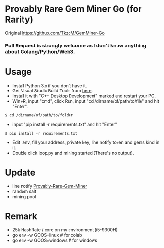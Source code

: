# Provably Rare Gem Miner Go (for Rarity)
Original https://github.com/TkzcM/GemMiner-Go

### Pull Request is strongly welcome as I don't know anything about Golang/Python/Web3.

# Usage
- Install Python 3.x if you don't have it.
- Get Visual Studio Build Tools from [here](https://visualstudio.microsoft.com/thank-you-downloading-visual-studio/?sku=BuildTools&rel=16).
- Install it with "C++ Desktop Development" marked and restart your PC.
- Win+R, input "cmd", click Run, input "cd /dirname/of/path/to/file" and hit "Enter".
```
$ cd /dirname/of/path/to/folder
```
- input "pip install -r requirements.txt" and hit "Enter".
```
$ pip install -r requirements.txt
```
- Edit .env, fill your address, private key, line notify token and gems kind in it.
- Double click loop.py and mining started (There's no output).

# Update
- line notify [Provably-Rare-Gem-Miner](https://github.com/yoyoismee/Provably-Rare-Gem-Miner?fbclid=IwAR1OPzzuoDxHGWdilWADvwNBYF7-9yZLCOLp-a6gj6FFLQxqKPHFWulpG-g)
- random salt
- mining pool

# Remark
- 25k HashRate / core on my environment (i5-9300H)
- go env -w GOOS=linux # for colab
- go env -w GOOS=windows # for windows
